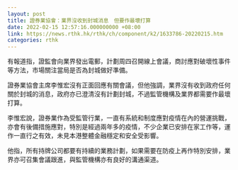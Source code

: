 ```yaml
---
layout: post
title: 證券業協會：業界沒收到封城消息　但要作最壞打算
date: 2022-02-15 12:57:16.000000000 +08:00
link: https://news.rthk.hk/rthk/ch/component/k2/1633786-20220215.htm
categories: rthk
---
```


有報道指，證監會向業界發出電郵，計劃周四召開線上會議，商討應對破壞性事件等方法，市場關注當局是否為封城做好準備。

證券業協會主席李惟宏沒有正面回應有關會議，但他強調，業界沒有收到政府任何關於封城的消息，政府亦已澄清沒有計劃封城，不過監管機構及業界都需要作最壞打算。

李惟宏說，證券業作為受監管行業，一直有系統和制度應對疫情在內的營運挑戰，亦會有後備措施應對，特別是經過兩年多的疫情，不少企業已安排在家工作等，運作一直行之有效，未見本港整體金融穩定和安全受影響。

他指，所有持牌公司都要有持續的業務計劃，如果需要在防疫上再作特別安排，業界亦可召集會議跟進，與監管機構亦有良好的溝通渠道。
